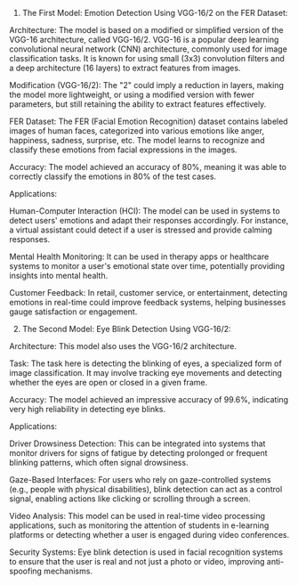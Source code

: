 
1.  The First Model: Emotion Detection Using VGG-16/2 on the FER Dataset:

Architecture: The model is based on a modified or simplified version of the VGG-16 architecture, called VGG-16/2. VGG-16 is a popular deep learning convolutional neural network (CNN) architecture, commonly used for image classification tasks. It is known for using small (3x3) convolution filters and a deep architecture (16 layers) to extract features from images.

Modification (VGG-16/2): The "2" could imply a reduction in layers, making the model more lightweight, or using a modified version with fewer parameters, but still retaining the ability to extract features effectively.

FER Dataset: The FER (Facial Emotion Recognition) dataset contains labeled images of human faces, categorized into various emotions like anger, happiness, sadness, surprise, etc. The model learns to recognize and classify these emotions from facial expressions in the images.

Accuracy: The model achieved an accuracy of 80%, meaning it was able to correctly classify the emotions in 80% of the test cases.



Applications:

Human-Computer Interaction (HCI): The model can be used in systems to detect users' emotions and adapt their responses accordingly. For instance, a virtual assistant could detect if a user is stressed and provide calming responses.

Mental Health Monitoring: It can be used in therapy apps or healthcare systems to monitor a user's emotional state over time, potentially providing insights into mental health.

Customer Feedback: In retail, customer service, or entertainment, detecting emotions in real-time could improve feedback systems, helping businesses gauge satisfaction or engagement.




2. The Second Model: Eye Blink Detection Using VGG-16/2:
 
Architecture: This model also uses the VGG-16/2 architecture.

Task: The task here is detecting the blinking of eyes, a specialized form of image classification. It may involve tracking eye movements and detecting whether the eyes are open or closed in a given frame.

Accuracy: The model achieved an impressive accuracy of 99.6%, indicating very high reliability in detecting eye blinks.



Applications:

Driver Drowsiness Detection: This can be integrated into systems that monitor drivers for signs of fatigue by detecting prolonged or frequent blinking patterns, which often signal drowsiness.

Gaze-Based Interfaces: For users who rely on gaze-controlled systems (e.g., people with physical disabilities), blink detection can act as a control signal, enabling actions like clicking or scrolling through a screen.

Video Analysis: This model can be used in real-time video processing applications, such as monitoring the attention of students in e-learning platforms or detecting whether a user is engaged during video conferences.

Security Systems: Eye blink detection is used in facial recognition systems to ensure that the user is real and not just a photo or video, improving anti-spoofing mechanisms.

